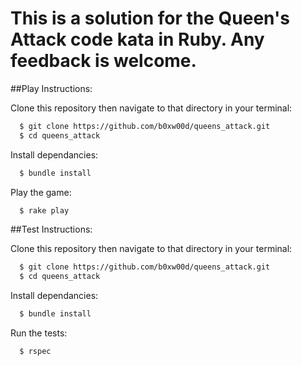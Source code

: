 
# This is a solution for the Queen's Attack code kata in Ruby.  Any feedback is welcome.

##Play Instructions:

Clone this repository then navigate to that directory in your terminal:
```bash
  $ git clone https://github.com/b0xw00d/queens_attack.git
  $ cd queens_attack
```

Install dependancies:
```bash
  $ bundle install
```

Play the game:
```bash
  $ rake play
```

##Test Instructions:

Clone this repository then navigate to that directory in your terminal:
```bash
  $ git clone https://github.com/b0xw00d/queens_attack.git
  $ cd queens_attack
```

Install dependancies:
```bash
  $ bundle install
```

Run the tests:
```bash
  $ rspec
```
